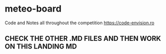 # meteo-board
Code and Notes all throughout the competition https://code-envision.ro

## CHECK THE OTHER .MD FILES AND THEN WORK ON THIS LANDING MD